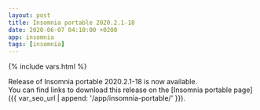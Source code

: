 ```yaml
--- 
layout: post 
title: Insomnia portable 2020.2.1-18 
date: 2020-06-07 04:10:00 +0200 
app: insomnia 
tags: [insomnia] 
--- 
```

{% include vars.html %} 

Release of Insomnia portable 2020.2.1-18 is now available.<br /> 
You can find links to download this release on the [Insomnia portable page]({{ var_seo_url | append: '/app/insomnia-portable/' }}). 
